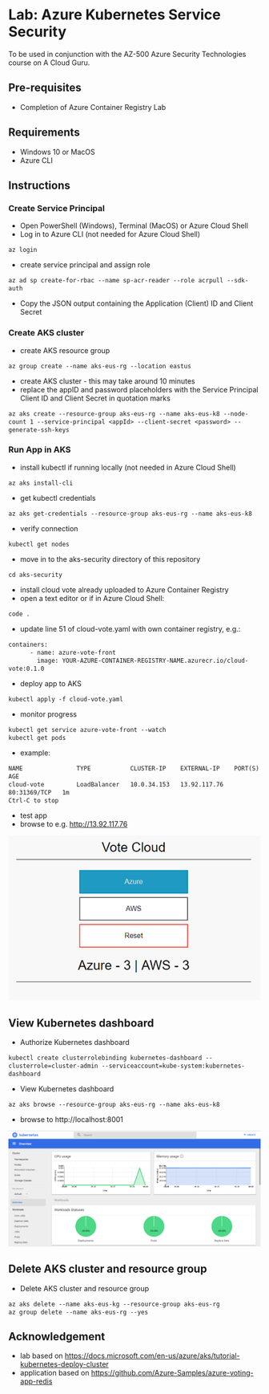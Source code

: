 # Lab: Azure Kubernetes Service Security

To be used in conjunction with the AZ-500 Azure Security Technologies course on A Cloud Guru.

## Pre-requisites
* Completion of Azure Container Registry Lab

## Requirements
* Windows 10 or MacOS
* Azure CLI

## Instructions

### Create Service Principal
* Open PowerShell (Windows), Terminal (MacOS) or Azure Cloud Shell
* Log in to Azure CLI (not needed for Azure Cloud Shell)
```
az login
```
* create service principal and assign role
```
az ad sp create-for-rbac --name sp-acr-reader --role acrpull --sdk-auth
```
* Copy the JSON output containing the Application (Client) ID and Client Secret 

### Create AKS cluster
* create AKS resource group
```
az group create --name aks-eus-rg --location eastus
```
* create AKS cluster - this may take around 10 minutes
* replace the appID and password placeholders with the Service Principal Client ID and Client Secret in quotation marks
```
az aks create --resource-group aks-eus-rg --name aks-eus-k8 --node-count 1 --service-principal <appId> --client-secret <password> --generate-ssh-keys
```

### Run App in AKS
* install kubectl if running locally (not needed in Azure Cloud Shell)
```
az aks install-cli
```
* get kubectl credentials
```
az aks get-credentials --resource-group aks-eus-rg --name aks-eus-k8
```
* verify connection
```
kubectl get nodes
```
* move in to the aks-security directory of this repository
```
cd aks-security
```
* install cloud vote already uploaded to Azure Container Registry
* open a text editor or if in Azure Cloud Shell:
```
code .
```
* update line 51 of cloud-vote.yaml with own container registry, e.g.:
```
containers:
      - name: azure-vote-front
        image: YOUR-AZURE-CONTAINER-REGISTRY-NAME.azurecr.io/cloud-vote:0.1.0
```
* deploy app to AKS
```
kubectl apply -f cloud-vote.yaml
```
* monitor progress
```
kubectl get service azure-vote-front --watch
kubectl get pods
```
* example:
```
NAME               TYPE           CLUSTER-IP    EXTERNAL-IP    PORT(S)        AGE
cloud-vote         LoadBalancer   10.0.34.153   13.92.117.76   80:31369/TCP   1m
Ctrl-C to stop
```
* test app
* browse to e.g. http://13.92.117.76

![Alt text](cloud-vote.png?raw=true "Cloud Vote App on AKS")

## View Kubernetes dashboard
* Authorize Kubernetes dashboard
```
kubectl create clusterrolebinding kubernetes-dashboard --clusterrole=cluster-admin --serviceaccount=kube-system:kubernetes-dashboard
```
* View Kubernetes dashboard
```
az aks browse --resource-group aks-eus-rg --name aks-eus-k8
```
* browse to http://localhost:8001

![Alt text](kube-dashboard.png?raw=true "Kubernetes Dashboard on AKS")

## Delete AKS cluster and resource group
* Delete AKS cluster and resource group
```
az aks delete --name aks-eus-kg --resource-group aks-eus-rg
az group delete --name aks-eus-rg --yes
```

## Acknowledgement
* lab based on https://docs.microsoft.com/en-us/azure/aks/tutorial-kubernetes-deploy-cluster
* application based on https://github.com/Azure-Samples/azure-voting-app-redis
